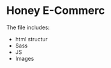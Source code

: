 # Honey E-Commerc

The file includes:

<ul>
<li>html structur</li>
<li>Sass</li>
<li>JS</li>
<li>Images</li>
</ul>
